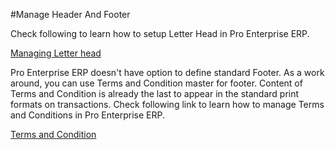 #Manage Header And Footer

Check following to learn how to setup Letter Head in Pro Enterprise ERP.

[Managing Letter head](/docs/user/manual/en/setting-up/setup-wizard/step-5-letterhead-and-logo.html)

Pro Enterprise ERP doesn't have option to define standard Footer. As a work around, you can use Terms and Condition master for footer. Content of Terms and Condition is already the last to appear in the standard print formats on transactions. Check following link to learn how to manage Terms and Conditions in Pro Enterprise ERP.

[Terms and Condition](/docs/user/manual/en/setting-up/print/terms-and-conditions.html)
